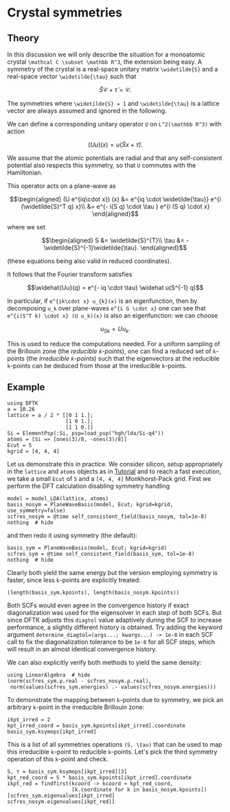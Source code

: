 # Crystal symmetries
## Theory
In this discussion we will only describe the situation for a monoatomic crystal
``\mathcal C \subset \mathbb R^3``, the extension being easy.
A symmetry of the crystal is a real-space unitary matrix ``\widetilde{S}``
and a real-space vector ``\widetilde{\tau}`` such that
```math
\widetilde{S} \mathcal{C} + \widetilde{\tau} = \mathcal{C}.
```
The symmetries where ``\widetilde{S} = 1`` and ``\widetilde{\tau}``
is a lattice vector are always assumed and ignored in the following.

We can define a corresponding unitary operator ``U`` on ``L^2(\mathbb R^3)``
with action
```math
 (Uu)(x) = u\left( \widetilde{S} x + \widetilde{\tau} \right).
```
We assume that the atomic potentials are radial and that any self-consistent potential
also respects this symmetry, so that ``U`` commutes with the Hamiltonian.

This operator acts on a plane-wave as
```math
\begin{aligned}
(U e^{iq\cdot x}) (x) &= e^{iq \cdot \widetilde{\tau}} e^{i (\widetilde{S}^T q) x}\\
&= e^{- i(S q) \cdot \tau } e^{i (S q) \cdot x}
\end{aligned}
```
where we set
```math
\begin{aligned}
S &= \widetilde{S}^{T}\\
\tau &= -\widetilde{S}^{-1}\widetilde{\tau}.
\end{aligned}
```
(these equations being also valid in reduced coordinates).

It follows that the Fourier transform satisfies
```math
\widehat{Uu}(q) = e^{- iq \cdot \tau} \widehat u(S^{-1} q)
```
In particular, if ``e^{ik\cdot x} u_{k}(x)`` is an eigenfunction, then by decomposing
``u_k`` over plane-waves ``e^{i G \cdot x}`` one can see that
``e^{i(S^T k) \cdot x} (U u_k)(x)`` is also an eigenfunction: we can choose
```math
u_{Sk} = U u_k.
```

This is used to reduce the computations needed. For a uniform sampling of the
Brillouin zone (the *reducible ``k``-points*),
one can find a reduced set of ``k``-points
(the *irreducible ``k``-points*) such that the eigenvectors at the
reducible ``k``-points can be deduced from those at the irreducible ``k``-points.

## Example
```@setup symmetries
using DFTK
a = 10.26
lattice = a / 2 * [[0 1 1.];
                   [1 0 1.];
                   [1 1 0.]]
Si = ElementPsp(:Si, psp=load_psp("hgh/lda/Si-q4"))
atoms = [Si => [ones(3)/8, -ones(3)/8]]
Ecut = 5
kgrid = [4, 4, 4]
```
Let us demonstrate this in practice.
We consider silicon, setup appropriately in the `lattice` and `atoms` objects
as in [Tutorial](@ref) and to reach a fast execution, we take a small `Ecut` of `5`
and a `[4, 4, 4]` Monkhorst-Pack grid.
First we perform the DFT calculation disabling symmetry handling
```@example symmetries
model = model_LDA(lattice, atoms)
basis_nosym = PlaneWaveBasis(model, Ecut; kgrid=kgrid, use_symmetry=false)
scfres_nosym = @time self_consistent_field(basis_nosym, tol=1e-8)
nothing  # hide
```
and then redo it using symmetry (the default):
```@example symmetries
basis_sym = PlaneWaveBasis(model, Ecut; kgrid=kgrid)
scfres_sym = @time self_consistent_field(basis_sym, tol=1e-8)
nothing  # hide
```
Clearly both yield the same energy
but the version employing symmetry is faster,
since less ``k``-points are explicitly treated:
```@example symmetries
(length(basis_sym.kpoints), length(basis_nosym.kpoints))
```
Both SCFs would even agree in the convergence history
if exact diagonalization was used for the eigensolver
in each step of both SCFs.
But since DFTK adjusts this `diagtol` value adaptively during the SCF
to increase performance, a slightly different history is obtained.
Try adding the keyword argument
`determine_diagtol=(args...; kwargs...) -> 1e-8`
in each SCF call to fix the diagonalization tolerance to be `1e-8` for all SCF steps,
which will result in an almost identical convergence history.

We can also explicitly verify both methods to yield the same density:
```@example symmetries
using LinearAlgebra  # hide
(norm(scfres_sym.ρ.real - scfres_nosym.ρ.real),
 norm(values(scfres_sym.energies) .- values(scfres_nosym.energies)))
```

To demonstrate the mapping between `k`-points due to symmetry,
we pick an arbitrary `k`-point in the irreducible Brillouin zone:
```@example symmetries
ikpt_irred = 2
kpt_irred_coord = basis_sym.kpoints[ikpt_irred].coordinate
basis_sym.ksymops[ikpt_irred]
```
This is a list of all symmetries operations ``(S, \tau)``
that can be used to map this irreducible ``k``-point to reducible ``k``-points.
Let's pick the third symmetry operation of this ``k``-point and check.
```@example symmetries
S, τ = basis_sym.ksymops[ikpt_irred][3]
kpt_red_coord = S * basis_sym.kpoints[ikpt_irred].coordinate
ikpt_red = findfirst(kcoord -> kcoord ≈ kpt_red_coord,
                     [k.coordinate for k in basis_nosym.kpoints])
[scfres_sym.eigenvalues[ikpt_irred] scfres_nosym.eigenvalues[ikpt_red]]
```
